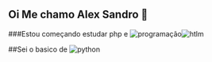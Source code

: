 ## Oi Me chamo Alex Sandro 👋
###Estou começando estudar php e ![programação](https://img.shields.io/badge/HTML-239120?style=for-the-badge&logo=html5&logoColor=white
)![htlm](https://img.shields.io/badge/CSS-239120?&style=for-the-badge&logo=css3&logoColor=white
)


##Sei o basico de ![python](https://img.shields.io/badge/Python-14354C?style=for-the-badge&logo=python&logoColor=white
)
